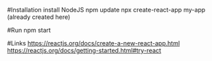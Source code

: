 #Installation
install NodeJS 
npm update
npx create-react-app my-app (already created here)

#Run 
npm start

#Links
https://reactjs.org/docs/create-a-new-react-app.html
https://reactjs.org/docs/getting-started.html#try-react

